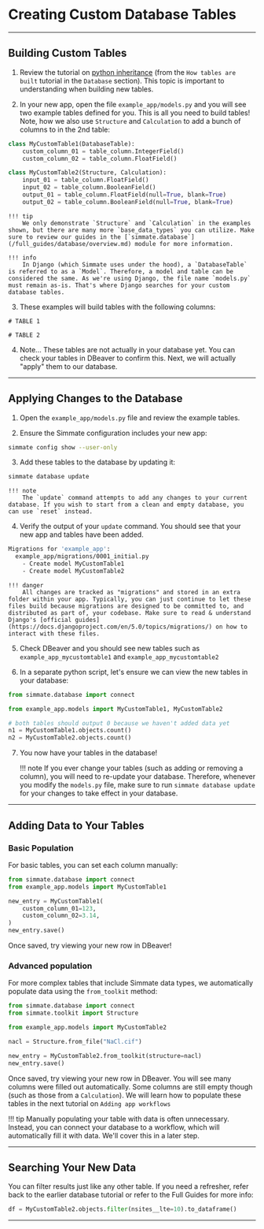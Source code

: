# Creating Custom Database Tables

-------------------------------------------------------------------------------

## Building Custom Tables

1. Review the tutorial on [python inheritance](/getting_started/database/intro_to_python_inheritance.md) (from the `How tables are built` tutorial in the `Database` section). This topic is important to understanding when building new tables. 

2. In your new app, open the file `example_app/models.py` and you will see two example tables defined for you. This is all you need to build tables! Note, how we also use `Structure` and `Calculation` to add a bunch of columns to in the 2nd table:
``` python
class MyCustomTable1(DatabaseTable):
    custom_column_01 = table_column.IntegerField()
    custom_column_02 = table_column.FloatField()

class MyCustomTable2(Structure, Calculation):
    input_01 = table_column.FloatField()
    input_02 = table_column.BooleanField()
    output_01 = table_column.FloatField(null=True, blank=True)
    output_02 = table_column.BooleanField(null=True, blank=True)
```

    !!! tip
        We only demonstrate `Structure` and `Calculation` in the examples shown, but there are many more `base_data_types` you can utilize. Make sure to review our guides in the [`simmate.database`](/full_guides/database/overview.md) module for more information.
    
    !!! info
        In Django (which Simmate uses under the hood), a `DatabaseTable` is referred to as a `Model`. Therefore, a model and table can be considered the same. As we're using Django, the file name `models.py` must remain as-is. That's where Django searches for your custom database tables.

3. These examples will build tables with the following columns:
```
# TABLE 1

# TABLE 2

```

4. Note... These tables are not actually in your database yet. You can check your tables in DBeaver to confirm this. Next, we will actually "apply" them to our database.

-------------------------------------------------------------------------------

## Applying Changes to the Database

1. Open the `example_app/models.py` file and review the example tables.

2. Ensure the Simmate configuration includes your new app:
``` bash
simmate config show --user-only
```

3. Add these tables to the database by updating it:
``` bash
simmate database update
```

    !!! note
        The `update` command attempts to add any changes to your current database. If you wish to start from a clean and empty database, you can use `reset` instead.

4. Verify the output of your `update` command. You should see that your new app and tables have been added.
``` bash
Migrations for 'example_app':
  example_app/migrations/0001_initial.py
    - Create model MyCustomTable1
    - Create model MyCustomTable2
```

    !!! danger
        All changes are tracked as "migrations" and stored in an extra folder within your app. Typically, you can just continue to let these files build because migrations are designed to be committed to, and distributed as part of, your codebase. Make sure to read & understand Django's [official guides](https://docs.djangoproject.com/en/5.0/topics/migrations/) on how to interact with these files.

5. Check DBeaver and you should see new tables such as `example_app_mycustomtable1` and `example_app_mycustomtable2`

6. In a separate python script, let's ensure we can view the new tables in your database:
``` python
from simmate.database import connect

from example_app.models import MyCustomTable1, MyCustomTable2

# both tables should output 0 because we haven't added data yet
n1 = MyCustomTable1.objects.count()  
n2 = MyCustomTable2.objects.count()  
```

7. You now have your tables in the database! 

    !!! note
        If you ever change your tables (such as adding or removing a column), you will need to re-update your database. Therefore, whenever you modify the `models.py` file, make sure to run `simmate database update` for your changes to take effect in your database.

-------------------------------------------------------------------------------

## Adding Data to Your Tables

### Basic Population

For basic tables, you can set each column manually:

``` python
from simmate.database import connect
from example_app.models import MyCustomTable1

new_entry = MyCustomTable1(
    custom_column_01=123,
    custom_column_02=3.14,
)
new_entry.save()
```

Once saved, try viewing your new row in DBeaver!

### Advanced population

For more complex tables that include Simmate data types, we automatically populate data using the `from_toolkit` method:

``` python
from simmate.database import connect
from simmate.toolkit import Structure

from example_app.models import MyCustomTable2

nacl = Structure.from_file("NaCl.cif")

new_entry = MyCustomTable2.from_toolkit(structure=nacl)
new_entry.save()
```

Once saved, try viewing your new row in DBeaver. You will see many columns were filled out automatically. Some columns are still empty though (such as those from a `Calculation`). We will learn how to populate these tables in the next tutorial on `Adding app workflows`

!!! tip
    Manually populating your table with data is often unnecessary. Instead, you can connect your database to a workflow, which will automatically fill it with data. We'll cover this in a later step.

-------------------------------------------------------------------------------

## Searching Your New Data

You can filter results just like any other table. If you need a refresher, refer back to the earlier database tutorial or refer to the Full Guides for more info:

``` python
df = MyCustomTable2.objects.filter(nsites__lte=10).to_dataframe()
```

-------------------------------------------------------------------------------
